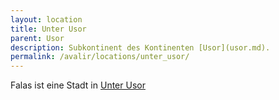 ```yaml
---
layout: location
title: Unter Usor
parent: Usor
description: Subkontinent des Kontinenten [Usor](usor.md).
permalink: /avalir/locations/unter_usor/
---
```


Falas ist eine Stadt in [Unter Usor](../unter_usor)
